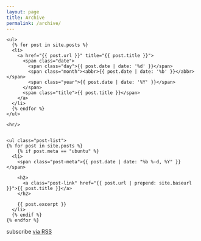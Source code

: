 ```yaml
---
layout: page
title: Archive
permalink: /archive/
---
```

<div class="home">

	<ul>
	  {% for post in site.posts %}
	  <li>
		<a href="{{ post.url }}" title="{{ post.title }}">
		  <span class="date">
			<span class="day">{{ post.date | date: '%d' }}</span>
			<span class="month"><abbr>{{ post.date | date: '%b' }}</abbr></span>
			<span class="year">{{ post.date | date: '%Y' }}</span>
		  </span>
		  <span class="title">{{ post.title }}</span>
		</a>
	  </li>
	  {% endfor %}
	</ul>

	<hr/>


	<ul class="post-list">
    {% for post in site.posts %}
		{% if post.meta == "ubuntu" %}
      <li>
        <span class="post-meta">{{ post.date | date: "%b %-d, %Y" }}</span>

        <h2>
          <a class="post-link" href="{{ post.url | prepend: site.baseurl }}">{{ post.title }}</a>
        </h2>

        {{ post.excerpt }}
      </li>
	  {% endif %}
    {% endfor %}
  </ul>
  
  <p class="rss-subscribe">
	<span class="fi-rss size-21"></span> subscribe <a href="{{ "/feed.xml" | prepend: site.baseurl }}">via RSS</a>
  </p>

</div>